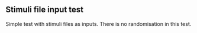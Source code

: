 

## Stimuli file input test
Simple test with stimuli files as inputs.
There is no randomisation in this test.
